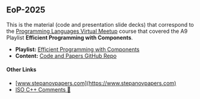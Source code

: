 ## EoP-2025

This is the material (code and presentation slide decks) that correspond to the [Programming Languages Virtual Meetup](https://www.meetup.com/Programming-Languages-Toronto-Meetup/) course that covered the A9 Playlist **Efficient Programming with Components**.

* **Playlist:** [Efficient Programming with Components](https://www.youtube.com/playlist?list=PLHxtyCq_WDLXryyw91lahwdtpZsmo4BGD)
* **Content:** [Code and Papers GitHub Repo](https://github.com/rjernst/stepanov-components-course/tree/master)

#### Other Links

* [www.stepanovpapers.com](https://www.stepanovpapers.com)
* [ISO C++ Comments 👀](https://isocpp.org/blog/2013/06/efficient-programming-with-components-by-alexander-stepanov)
